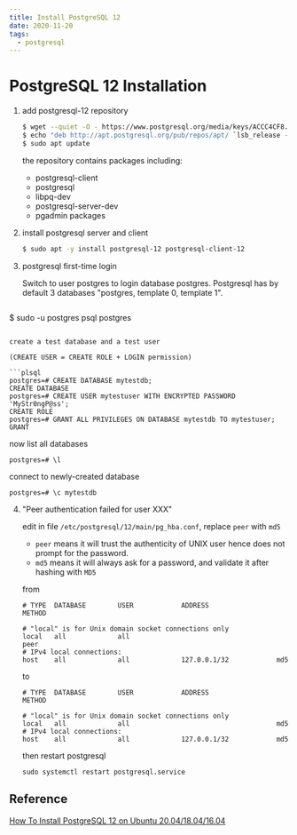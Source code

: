 ```yaml
---
title: Install PostgreSQL 12
date: 2020-11-20
tags:
  - postgresql
---
```



# PostgreSQL 12 Installation

1. add postgresql-12 repository

   ```bash
   $ wget --quiet -O - https://www.postgresql.org/media/keys/ACCC4CF8.asc | sudo apt-key add -
   $ echo "deb http://apt.postgresql.org/pub/repos/apt/ `lsb_release -cs`-pgdg main" |sudo tee /etc/apt/sources.list.d/pgdg.list
   $ sudo apt update
   ```

   the repository contains packages including: 

   - postgresql-client
   - postgresql
   - libpq-dev
   - postgresql-server-dev
   - pgadmin packages

2. install postgresql server and client

   ```bash
   $ sudo apt -y install postgresql-12 postgresql-client-12
   ```

3. postgresql first-time login

   Switch to user postgres to login database postgres. Postgresql has by default 3 databases "postgres, template 0, template 1".
   
   ```bash
$ sudo -u postgres psql postgres
   ```

   create a test database and a test user
   
   (CREATE USER = CREATE ROLE + LOGIN permission)
   
   ```plsql
   postgres=# CREATE DATABASE mytestdb;
   CREATE DATABASE
   postgres=# CREATE USER mytestuser WITH ENCRYPTED PASSWORD 'MyStr0ngP@ss';
CREATE ROLE
   postgres=# GRANT ALL PRIVILEGES ON DATABASE mytestdb TO mytestuser;
GRANT
   ```

   now list all databases
   
   ```plsql
postgres=# \l
   ```

   connect to newly-created database
   
   ```plsql
postgres=# \c mytestdb
   ```
   

4. "Peer authentication failed for user XXX"

   edit in file `/etc/postgresql/12/main/pg_hba.conf`, replace `peer` with `md5`

   - `peer` means it will trust the authenticity of UNIX user hence does not prompt for the password.
   - `md5` means it will always ask for a password, and validate it after hashing with `MD5`

   from

   ```plsql
   # TYPE  DATABASE        USER            ADDRESS                 METHOD
   
   # "local" is for Unix domain socket connections only
   local   all             all                                     peer
   # IPv4 local connections:
   host    all             all             127.0.0.1/32            md5
   ```

   to

   ```plsql
   # TYPE  DATABASE        USER            ADDRESS                 METHOD
   
   # "local" is for Unix domain socket connections only
   local   all             all                                     md5
   # IPv4 local connections:
   host    all             all             127.0.0.1/32            md5
   ```

   then restart postgresql

   `sudo systemctl restart postgresql.service`

   

## Reference

[How To Install PostgreSQL 12 on Ubuntu 20.04/18.04/16.04](https://computingforgeeks.com/install-postgresql-12-on-ubuntu/)